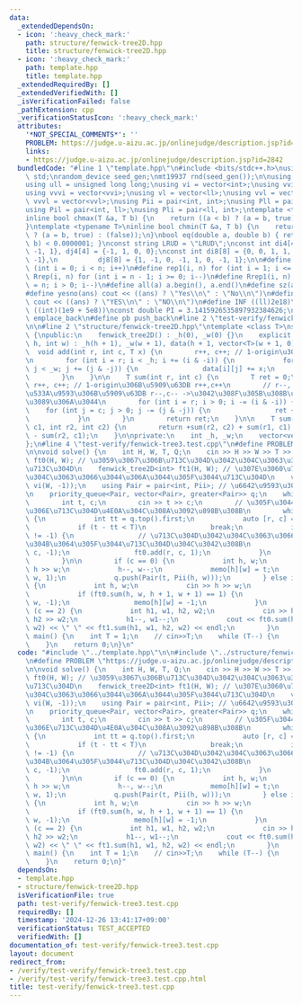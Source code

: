 ```yaml
---
data:
  _extendedDependsOn:
  - icon: ':heavy_check_mark:'
    path: structure/fenwick-tree2D.hpp
    title: structure/fenwick-tree2D.hpp
  - icon: ':heavy_check_mark:'
    path: template.hpp
    title: template.hpp
  _extendedRequiredBy: []
  _extendedVerifiedWith: []
  _isVerificationFailed: false
  _pathExtension: cpp
  _verificationStatusIcon: ':heavy_check_mark:'
  attributes:
    '*NOT_SPECIAL_COMMENTS*': ''
    PROBLEM: https://judge.u-aizu.ac.jp/onlinejudge/description.jsp?id=2842
    links:
    - https://judge.u-aizu.ac.jp/onlinejudge/description.jsp?id=2842
  bundledCode: "#line 1 \"template.hpp\"\n#include <bits/stdc++.h>\nusing namespace\
    \ std;\nrandom_device seed_gen;\nmt19937 rnd(seed_gen());\n\nusing ll = long long;\n\
    using ull = unsigned long long;\nusing vi = vector<int>;\nusing vvi = vector<vi>;\n\
    using vvvi = vector<vvi>;\nusing vl = vector<ll>;\nusing vvl = vector<vl>;\nusing\
    \ vvvl = vector<vvl>;\nusing Pii = pair<int, int>;\nusing Pll = pair<ll, ll>;\n\
    using Pil = pair<int, ll>;\nusing Pli = pair<ll, int>;\ntemplate <typename T>\n\
    inline bool chmax(T &a, T b) {\n    return ((a < b) ? (a = b, true) : (false));\n\
    }\ntemplate <typename T>\ninline bool chmin(T &a, T b) {\n    return ((a > b)\
    \ ? (a = b, true) : (false));\n}\nbool eq(double a, double b) { return abs(a -\
    \ b) < 0.0000001; }\nconst string LRUD = \"LRUD\";\nconst int di4[4] = {0, 0,\
    \ -1, 1}, dj4[4] = {-1, 1, 0, 0};\nconst int di8[8] = {0, 0, 1, 1, 1, -1, -1,\
    \ -1},\n          dj8[8] = {1, -1, 0, -1, 1, 0, -1, 1};\n\n#define rep(i, n) for\
    \ (int i = 0; i < n; i++)\n#define rep1(i, n) for (int i = 1; i <= n; i++)\n#define\
    \ Rrep(i, n) for (int i = n - 1; i >= 0; i--)\n#define Rrep1(i, n) for (int i\
    \ = n; i > 0; i--)\n#define all(a) a.begin(), a.end()\n#define sz(a) ssize(a)\n\
    #define yesno(ans) cout << ((ans) ? \"Yes\\n\" : \"No\\n\")\n#define YESNO(ans)\
    \ cout << ((ans) ? \"YES\\n\" : \"NO\\n\")\n#define INF ((ll)2e18)\n#define IINF\
    \ ((int)(1e9 + 5e8))\nconst double PI = 3.1415926535897932384626;\n#define eb\
    \ emplace_back\n#define pb push_back\n#line 2 \"test-verify/fenwick-tree3.test.cpp\"\
    \n\n#line 2 \"structure/fenwick-tree2D.hpp\"\ntemplate <class T>\nstruct fenwick_tree2D\
    \ {\npublic:\n    fenwick_tree2D() : _h(0), _w(0) {}\n    explicit fenwick_tree2D(int\
    \ h, int w) : _h(h + 1), _w(w + 1), data(h + 1, vector<T>(w + 1, 0)) {}\n\n  \
    \  void add(int r, int c, T x) {\n        r++, c++; // 1-origin\u306B\u5909\u63DB\
    \n        for (int i = r; i < _h; i += (i & -i)) {\n            for (int j = c;\
    \ j < _w; j += (j & -j)) {\n                data[i][j] += x;\n            }\n\
    \        }\n    }\n\n    T sum(int r, int c) {\n        T ret = 0;\n        //\
    \ r++, c++; // 1-origin\u306B\u5909\u63DB r++,c++\n        // r--, c--; // \u958B\
    \u533A\u9593\u306B\u5909\u63DB r--,c-- ->\u3042\u308F\u305B\u308B\u3068\u304B\u308F\
    \u3089\u306A\u3044\n        for (int i = r; i > 0; i -= (i & -i)) {\n        \
    \    for (int j = c; j > 0; j -= (j & -j)) {\n                ret += data[i][j];\n\
    \            }\n        }\n        return ret;\n    }\n\n    T sum(int r1, int\
    \ c1, int r2, int c2) {\n        return +sum(r2, c2) + sum(r1, c1) - sum(r1, c2)\
    \ - sum(r2, c1);\n    }\n\nprivate:\n    int _h, _w;\n    vector<vector<T>> data;\n\
    };\n#line 4 \"test-verify/fenwick-tree3.test.cpp\"\n#define PROBLEM \"https://judge.u-aizu.ac.jp/onlinejudge/description.jsp?id=2842\"\
    \n\nvoid solve() {\n    int H, W, T, Q;\n    cin >> H >> W >> T >> Q;\n    fenwick_tree2D<int>\
    \ ft0(H, W); // \u3059\u3067\u306B\u713C\u304D\u3042\u304C\u3063\u305F\u305F\u3044\
    \u713C\u304D\n    fenwick_tree2D<int> ft1(H, W); // \u307E\u3060\u713C\u304D\u3042\
    \u304C\u3063\u3066\u3044\u306A\u3044\u305F\u3044\u713C\u304D\n    vvi memo(H,\
    \ vi(W, -1));\n    using Pair = pair<int, Pii>; // \u6642\u9593\u3068\u5EA7\u6A19\
    \n    priority_queue<Pair, vector<Pair>, greater<Pair>> q;\n    while (Q--) {\n\
    \        int t, c;\n        cin >> t >> c;\n        // \u305F\u3044\u713C\u304D\
    \u306E\u713C\u304D\u4E0A\u304C\u308A\u3092\u898B\u308B\n        while (!q.empty())\
    \ {\n            int tt = q.top().first;\n            auto [r, c] = q.top().second;\n\
    \            if (t - tt < T)\n                break;\n            if (memo[r][c]\
    \ != -1) {\n                // \u713C\u304D\u3042\u304C\u3063\u3066\u3044\u308B\
    \u304B\u3064\u305F\u3044\u713C\u304D\u304C\u3042\u308B\n                ft1.add(r,\
    \ c, -1);\n                ft0.add(r, c, 1);\n            }\n            q.pop();\n\
    \        }\n\n        if (c == 0) {\n            int h, w;\n            cin >>\
    \ h >> w;\n            h--, w--;\n            memo[h][w] = t;\n            ft1.add(h,\
    \ w, 1);\n            q.push(Pair(t, Pii(h, w)));\n        } else if (c == 1)\
    \ {\n            int h, w;\n            cin >> h >> w;\n            h--, w--;\n\
    \            if (ft0.sum(h, w, h + 1, w + 1) == 1) {\n                ft0.add(h,\
    \ w, -1);\n                memo[h][w] = -1;\n            }\n        } else if\
    \ (c == 2) {\n            int h1, w1, h2, w2;\n            cin >> h1 >> w1 >>\
    \ h2 >> w2;\n            h1--, w1--;\n            cout << ft0.sum(h1, w1, h2,\
    \ w2) << \" \" << ft1.sum(h1, w1, h2, w2) << endl;\n        }\n    }\n}\n\nint\
    \ main() {\n    int T = 1;\n    // cin>>T;\n    while (T--) {\n        solve();\n\
    \    }\n    return 0;\n}\n"
  code: "#include \"../template.hpp\"\n\n#include \"../structure/fenwick-tree2D.hpp\"\
    \n#define PROBLEM \"https://judge.u-aizu.ac.jp/onlinejudge/description.jsp?id=2842\"\
    \n\nvoid solve() {\n    int H, W, T, Q;\n    cin >> H >> W >> T >> Q;\n    fenwick_tree2D<int>\
    \ ft0(H, W); // \u3059\u3067\u306B\u713C\u304D\u3042\u304C\u3063\u305F\u305F\u3044\
    \u713C\u304D\n    fenwick_tree2D<int> ft1(H, W); // \u307E\u3060\u713C\u304D\u3042\
    \u304C\u3063\u3066\u3044\u306A\u3044\u305F\u3044\u713C\u304D\n    vvi memo(H,\
    \ vi(W, -1));\n    using Pair = pair<int, Pii>; // \u6642\u9593\u3068\u5EA7\u6A19\
    \n    priority_queue<Pair, vector<Pair>, greater<Pair>> q;\n    while (Q--) {\n\
    \        int t, c;\n        cin >> t >> c;\n        // \u305F\u3044\u713C\u304D\
    \u306E\u713C\u304D\u4E0A\u304C\u308A\u3092\u898B\u308B\n        while (!q.empty())\
    \ {\n            int tt = q.top().first;\n            auto [r, c] = q.top().second;\n\
    \            if (t - tt < T)\n                break;\n            if (memo[r][c]\
    \ != -1) {\n                // \u713C\u304D\u3042\u304C\u3063\u3066\u3044\u308B\
    \u304B\u3064\u305F\u3044\u713C\u304D\u304C\u3042\u308B\n                ft1.add(r,\
    \ c, -1);\n                ft0.add(r, c, 1);\n            }\n            q.pop();\n\
    \        }\n\n        if (c == 0) {\n            int h, w;\n            cin >>\
    \ h >> w;\n            h--, w--;\n            memo[h][w] = t;\n            ft1.add(h,\
    \ w, 1);\n            q.push(Pair(t, Pii(h, w)));\n        } else if (c == 1)\
    \ {\n            int h, w;\n            cin >> h >> w;\n            h--, w--;\n\
    \            if (ft0.sum(h, w, h + 1, w + 1) == 1) {\n                ft0.add(h,\
    \ w, -1);\n                memo[h][w] = -1;\n            }\n        } else if\
    \ (c == 2) {\n            int h1, w1, h2, w2;\n            cin >> h1 >> w1 >>\
    \ h2 >> w2;\n            h1--, w1--;\n            cout << ft0.sum(h1, w1, h2,\
    \ w2) << \" \" << ft1.sum(h1, w1, h2, w2) << endl;\n        }\n    }\n}\n\nint\
    \ main() {\n    int T = 1;\n    // cin>>T;\n    while (T--) {\n        solve();\n\
    \    }\n    return 0;\n}"
  dependsOn:
  - template.hpp
  - structure/fenwick-tree2D.hpp
  isVerificationFile: true
  path: test-verify/fenwick-tree3.test.cpp
  requiredBy: []
  timestamp: '2024-12-26 13:41:17+09:00'
  verificationStatus: TEST_ACCEPTED
  verifiedWith: []
documentation_of: test-verify/fenwick-tree3.test.cpp
layout: document
redirect_from:
- /verify/test-verify/fenwick-tree3.test.cpp
- /verify/test-verify/fenwick-tree3.test.cpp.html
title: test-verify/fenwick-tree3.test.cpp
---
```

